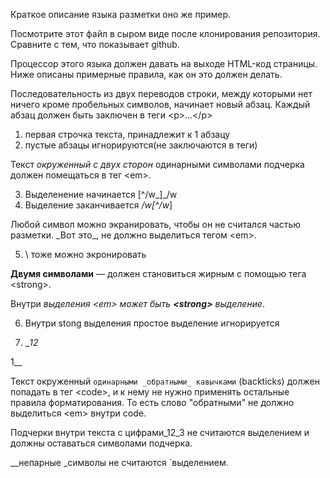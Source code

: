 Краткое описание языка разметки
оно же пример.

Посмотрите этот файл в сыром виде после клонирования репозитория. Сравните с тем, что показывает github.

Процессор этого языка должен давать на выходе HTML-код страницы.
Ниже описаны примерные правила, как он это должен делать.

Последовательность из двух переводов строки, 
между которыми нет ничего кроме пробельных символов, начинает новый абзац. 
Каждый абзац должен быть заключен в теги \<p\>...\</p\>

1) первая строчка текста, принадлежит к 1 абзацу
2) пустые абзацы игнорируются(не заключаются в теги)
  
Текст _окруженный с двух сторон_  одинарными символами подчерка 
должен помещаться в тег \<em\>.

3) Выделенение начинается [^/w_]_/w
4) Выделение заканчивается _/w[^/w_]

Любой символ можно экранировать, чтобы он не считался частью разметки. 
\_Вот это\_, не должно выделиться тегом \<em\>.

5) \ тоже можно экронировать

__Двумя символами__ — должен становиться жирным с помощью тега \<strong\>.

Внутри _выделения \<em\> может быть __\<strong\>__ выделение_.

6) Внутри stong выделения простое выделение игнорируется

7) __12_ 

1__

Текст окруженный `одинарными _обратными_ кавычками` (backticks) должен попадать в тег \<code\>,
и к нему не нужно применять остальные правила форматирования. 
То есть слово "обратными" не должно выделиться \<em\> внутри code.

Подчерки внутри текста c цифрами_12_3 не считаются выделением и должны оставаться символами подчерка.

__непарные _символы не считаются `выделением.
